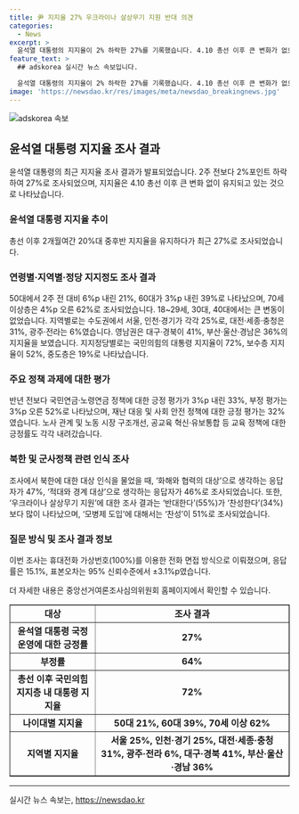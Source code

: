 ```yaml
---
title: 尹 지지율 27% 우크라이나 살상무기 지원 반대 의견
categories:
  - News
excerpt: >
  윤석열 대통령의 지지율이 2% 하락한 27%를 기록했습니다. 4.10 총선 이후 큰 변화가 없으며, 국정 운영에 대한 긍정률은 2%포인트 하락한 27%로 나타나며 부정률은 1%p 오른 64%였습니다. 지지율은 20%대 중후반으로 유지되었고, 국정 지지율은 여당 참패 이후 계속해서 30%를 넘지 못했습니다. 이에 따라 국민의힘과 더불어민주당의 지지율 모두 하락세를 보였고, ‘우크라이나 살상무기 지원’에 대해 반대 응답이 과반수를 차지했습니다. 더 자세한 내용은 중앙선거여론조사심의위원회 홈페이지를 참조하면 됩니다. (단어 수: 131)
feature_text: >
  ## adskorea 실시간 뉴스 속보입니다.

  윤석열 대통령의 지지율이 2% 하락한 27%를 기록했습니다. 4.10 총선 이후 큰 변화가 없으며, 국정 운영에 대한 긍정률은 2%포인트 하락한 27%로 나타나며 부정률은 1%p 오른 64%였습니다. 지지율은 20%대 중후반으로 유지되었고, 국정 지지율은 여당 참패 이후 계속해서 30%를 넘지 못했습니다. 이에 따라 국민의힘과 더불어민주당의 지지율 모두 하락세를 보였고, ‘우크라이나 살상무기 지원’에 대해 반대 응답이 과반수를 차지했습니다. 더 자세한 내용은 중앙선거여론조사심의위원회 홈페이지를 참조하면 됩니다. (단어 수: 131)
image: 'https://newsdao.kr/res/images/meta/newsdao_breakingnews.jpg'
---
```


<p><img src="https://newsdao.kr/res/images/meta/newsdao_breakingnews.jpg" alt="adskorea 속보" /></p>

<h2 data-ke-size="size26">윤석열 대통령 지지율 조사 결과</h2>

<p data-ke-size="size16">윤석열 대통령의 최근 지지율 조사 결과가 발표되었습니다. 2주 전보다 2%포인트 하락하여 27%로 조사되었으며, 지지율은 4.10 총선 이후 큰 변화 없이 유지되고 있는 것으로 나타났습니다.</p>

<h3>윤석열 대통령 지지율 추이</h3>

<p data-ke-size="size16">총선 이후 2개월여간 20%대 중후반 지지율을 유지하다가 최근 27%로 조사되었습니다.</p>

<h3>연령별·지역별·정당 지지정도 조사 결과</h3>

<p data-ke-size="size16">50대에서 2주 전 대비 6%p 내린 21%, 60대가 3%p 내린 39%로 나타났으며, 70세 이상층은 4%p 오른 62%로 조사되었습니다. 18~29세, 30대, 40대에서는 큰 변동이 없었습니다. 지역별로는 수도권에서 서울, 인천·경기가 각각 25%로, 대전·세종·충청은 31%, 광주·전라는 6%였습니다. 영남권은 대구·경북이 41%, 부산·울산·경남은 36%의 지지율을 보였습니다. 지지정당별로는 국민의힘의 대통령 지지율이 72%, 보수층 지지율이 52%, 중도층은 19%로 나타났습니다.</p>

<h3>주요 정책 과제에 대한 평가</h3>

<p data-ke-size="size16">반년 전보다 국민연금·노령연금 정책에 대한 긍정 평가가 3%p 내린 33%, 부정 평가는 3%p 오른 52%로 나타났으며, 재난 대응 및 사회 안전 정책에 대한 긍정 평가는 32%였습니다. 노사 관계 및 노동 시장 구조개선, 공교육 혁신·유보통합 등 교육 정책에 대한 긍정률도 각각 내려갔습니다.</p>

<h3>북한 및 군사정책 관련 인식 조사</h3>

<p data-ke-size="size16">조사에서 북한에 대한 대상 인식을 물었을 때, ‘화해와 협력의 대상’으로 생각하는 응답자가 47%, ‘적대와 경계 대상’으로 생각하는 응답자가 46%로 조사되었습니다. 또한, ‘우크라이나 살상무기 지원’에 대한 조사 결과는 ‘반대한다’(55%)가 ‘찬성한다’(34%)보다 많이 나타났으며, ‘모병제 도입’에 대해서는 ‘찬성’이 51%로 조사되었습니다.</p>

<h3>질문 방식 및 조사 결과 정보</h3>

<p data-ke-size="size16">이번 조사는 휴대전화 가상번호(100%)를 이용한 전화 면접 방식으로 이뤄졌으며, 응답률은 15.1%, 표본오차는 95% 신뢰수준에서 ±3.1%p였습니다.</p>

<p data-ke-size="size16">더 자세한 내용은 중앙선거여론조사심의위원회 홈페이지에서 확인할 수 있습니다.</p>

<table style="width: 100%;" border="1">
<tbody>
<tr>
<td style="text-align: center; height: 17px;"><b>대상</b></td>
<td style="text-align: center; height: 17px;"><b>조사 결과</b></td>
</tr>
<tr>
<td style="text-align: center; height: 17px;"><b>윤석열 대통령 국정운영에 대한 긍정률</b></td>
<td style="text-align: center; height: 17px;"><b>27%</b></td>
</tr>
<tr>
<td style="text-align: center; height: 17px;"><b>부정률</b></td>
<td style="text-align: center; height: 17px;"><b>64%</b></td>
</tr>
<tr>
<td style="text-align: center; height: 17px;"><b>총선 이후 국민의힘 지지층 내 대통령 지지율</b></td>
<td style="text-align: center; height: 17px;"><b>72%</b></td>
</tr>
<tr>
<td style="text-align: center; height: 17px;"><b>나이대별 지지율</b></td>
<td style="text-align: center; height: 17px;"><b>50대 21%, 60대 39%, 70세 이상 62%</b></td>
</tr>
<tr>
<td style="text-align: center; height: 17px;"><b>지역별 지지율</b></td>
<td style="text-align: center; height: 17px;"><b>서울 25%, 인천·경기 25%, 대전·세종·충청 31%, 광주·전라 6%, 대구·경북 41%, 부산·울산·경남 36%</b></td>
</tr>
</tbody>
</table>

<hr>
실시간 뉴스 속보는, <a href="https://newsdao.kr" rel="dofollow">https://newsdao.kr</a>


